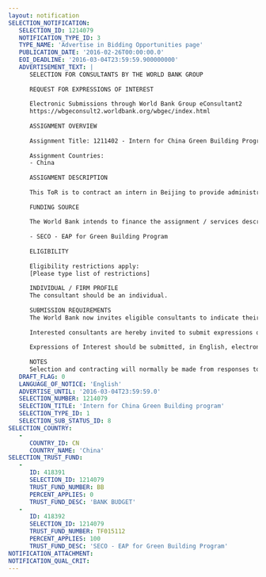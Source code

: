 ```yaml
---
layout: notification
SELECTION_NOTIFICATION: 
   SELECTION_ID: 1214079
   NOTIFICATION_TYPE_ID: 3
   TYPE_NAME: 'Advertise in Bidding Opportunities page'
   PUBLICATION_DATE: '2016-02-26T00:00:00.0'
   EOI_DEADLINE: '2016-03-04T23:59:59.900000000'
   ADVERTISEMENT_TEXT: |
      SELECTION FOR CONSULTANTS BY THE WORLD BANK GROUP
      
      REQUEST FOR EXPRESSIONS OF INTEREST
      
      Electronic Submissions through World Bank Group eConsultant2
      https://wbgeconsult2.worldbank.org/wbgec/index.html
      
      ASSIGNMENT OVERVIEW
      
      Assignment Title: 1211402 - Intern for China Green Building Program
      
      Assignment Countries:
      - China
      
      ASSIGNMENT DESCRIPTION
      
      This ToR is to contract an intern in Beijing to provide administrative support for the Green Building Project in China
      
      FUNDING SOURCE
      
      The World Bank intends to finance the assignment / services described below under the following trust fund(s):
      
      - SECO - EAP for Green Building Program
      
      ELIGIBILITY
      
      Eligibility restrictions apply:
      [Please type list of restrictions]
      
      INDIVIDUAL / FIRM PROFILE
      The consultant should be an individual. 
      
      SUBMISSION REQUIREMENTS
      The World Bank now invites eligible consultants to indicate their interest in providing the services. Interested consultants must provide information indicating that they are qualified to perform the services (brochures, description of similar assignments, experience in similar conditions, availability of appropriate skills among staff, etc.). Please note that the total size of all attachments should be less than 5MB. 
      
      Interested consultants are hereby invited to submit expressions of interest.
      
      Expressions of Interest should be submitted, in English, electronically through World Bank Group eConsultant2 (https://wbgeconsult2.worldbank.org/wbgec/index.html)
      
      NOTES
      Selection and contracting will normally be made from responses to this notification. The consultant will be selected from a shortlist, subject to availability of funding.
   DRAFT_FLAG: 0
   LANGUAGE_OF_NOTICE: 'English'
   ADVERTISE_UNTIL: '2016-03-04T23:59:59.0'
   SELECTION_NUMBER: 1214079
   SELECTION_TITLE: 'Intern for China Green Building program'
   SELECTION_TYPE_ID: 1
   SELECTION_SUB_STATUS_ID: 8
SELECTION_COUNTRY: 
   - 
      COUNTRY_ID: CN
      COUNTRY_NAME: 'China'
SELECTION_TRUST_FUND: 
   - 
      ID: 418391
      SELECTION_ID: 1214079
      TRUST_FUND_NUMBER: BB
      PERCENT_APPLIES: 0
      TRUST_FUND_DESC: 'BANK BUDGET'
   - 
      ID: 418392
      SELECTION_ID: 1214079
      TRUST_FUND_NUMBER: TF015112
      PERCENT_APPLIES: 100
      TRUST_FUND_DESC: 'SECO - EAP for Green Building Program'
NOTIFICATION_ATTACHMENT: 
NOTIFICATION_QUAL_CRIT: 
---
```

